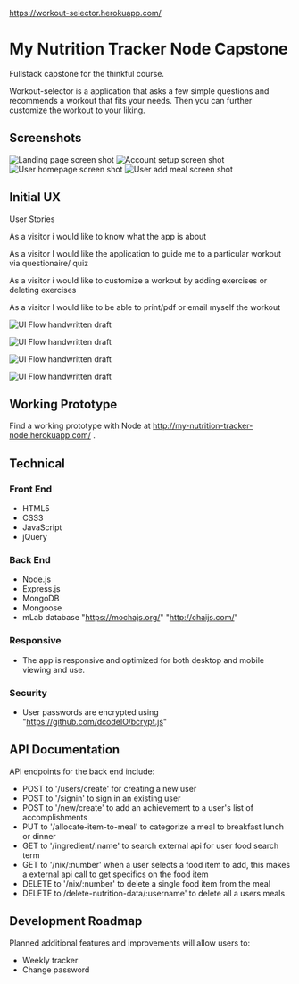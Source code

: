 https://workout-selector.herokuapp.com/

# My Nutrition Tracker Node Capstone
Fullstack capstone for the thinkful course.

Workout-selector is a application that asks a few simple questions and recommends a workout that fits your needs. Then you can further customize the workout to your liking.
## Screenshots
![Landing page screen shot](https://github.com/rvaidyaa/workout-selector-fullstack-capstone/blob/master/github-images/landingpage.png)
![Account setup screen shot](https://github.com/rvaidyaa/workout-selector-fullstack-capstone/blob/master/github-images/signup.png)
![User homepage screen shot](https://github.com/rvaidyaa/workout-selector-fullstack-capstone/blob/master/github-images/dailyview.png)
![User add meal screen shot](https://github.com/rvaidyaa/workout-selector-fullstack-capstone/blob/master/github-images/addmealpage.png)


## Initial UX
User Stories

As a visitor i would like to know what the app is about

As a visitor I would like the application to guide me to a particular workout via questionaire/ quiz

As a visitor i would like to customize a workout by adding exercises or deleting exercises

As a visitor I would like to be able to print/pdf or email myself the workout



![UI Flow handwritten draft](https://github.com/rvaidyaa/my-nutrition-tracker-node-capstone/blob/master/Wireframe/landing.jpg)


![UI Flow handwritten draft](https://github.com/rvaidyaa/my-nutrition-tracker-node-capstone/blob/master/Wireframe/signup.jpg)

![UI Flow handwritten draft](https://github.com/rvaidyaa/my-nutrition-tracker-node-capstone/blob/master/Wireframe/mainpage.jpg)

![UI Flow handwritten draft](https://github.com/rvaidyaa/my-nutrition-tracker-node-capstone/blob/master/Wireframe/addmeal.jpg)


## Working Prototype
Find a working prototype with Node at http://my-nutrition-tracker-node.herokuapp.com/ .


## Technical

### Front End

* HTML5
* CSS3
* JavaScript
* jQuery

### Back End

* Node.js
* Express.js
* MongoDB
* Mongoose
* mLab database
"https://mochajs.org/"  "http://chaijs.com/"

### Responsive

* The app is responsive and optimized for both desktop and mobile viewing and use.

### Security

* User passwords are encrypted using "https://github.com/dcodeIO/bcrypt.js"

## API Documentation
API endpoints for the back end include:
* POST to '/users/create' for creating a new user
* POST to '/signin' to sign in an existing user
* POST to '/new/create' to add an achievement to a user's list of accomplishments
* PUT to '/allocate-item-to-meal' to categorize a meal to breakfast lunch or dinner
* GET to '/ingredient/:name' to search external api for user food search term
* GET to '/nix/:number' when a user selects a food item to add, this makes a external api call to get specifics on the food item
* DELETE to '/nix/:number' to delete a single food item from the meal
* DELETE to /delete-nutrition-data/:username' to delete all a users meals

## Development Roadmap
Planned additional features and improvements will allow users to:
* Weekly tracker
* Change password
